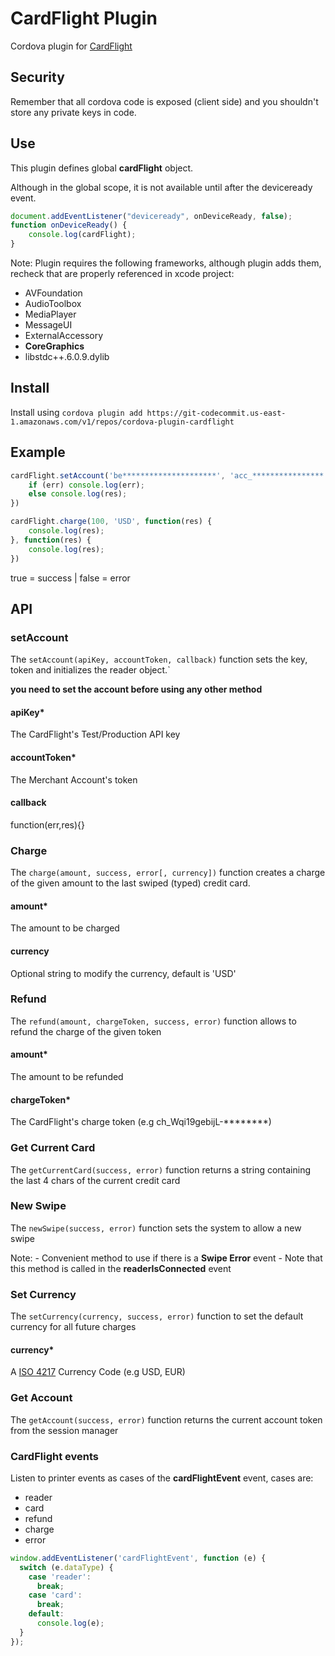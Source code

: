 # CardFlight Plugin

Cordova plugin for [CardFlight](http://www.cardflight.com)

## Security
Remember that all cordova code is exposed (client side) and you shouldn't store any private keys in code.

## Use
This plugin defines global **cardFlight** object.

Although in the global scope, it is not available until after the deviceready event.
```javascript
document.addEventListener("deviceready", onDeviceReady, false);
function onDeviceReady() {
    console.log(cardFlight);
}
```

Note: Plugin requires the following frameworks, although plugin adds them, recheck that are properly referenced in xcode project:

- AVFoundation
- AudioToolbox
- MediaPlayer
- MessageUI
- ExternalAccessory
- **CoreGraphics**
- libstdc++.6.0.9.dylib

## Install

Install using `cordova plugin add https://git-codecommit.us-east-1.amazonaws.com/v1/repos/cordova-plugin-cardflight`

## Example
```javascript
cardFlight.setAccount('be*********************', 'acc_****************', function(err, res) {
    if (err) console.log(err);
    else console.log(res);
})
```
```javascript
cardFlight.charge(100, 'USD', function(res) {
    console.log(res);
}, function(res) {
    console.log(res);
})
```
true = success | false = error

## API

### setAccount
The `setAccount(apiKey, accountToken, callback)` function sets the key, token and initializes the reader object.`

**you need to set the account before using any other method**

#### apiKey*
The CardFlight's Test/Production API key
#### accountToken*
The Merchant Account's token
#### callback
function(err,res){}

### Charge
The `charge(amount, success, error[, currency])` function creates a charge of the given amount to the last swiped (typed) credit card.

#### amount*
The amount to be charged

#### currency
Optional string to modify the currency, default is 'USD'

### Refund
The `refund(amount, chargeToken, success, error)` function allows to refund the charge of the given token

#### amount*
The amount to be refunded

#### chargeToken* 
The CardFlight's charge token (e.g ch_Wqi19gebijL-********)

### Get Current Card
The `getCurrentCard(success, error)` function returns a string containing the last 4 chars of the current credit card

### New Swipe
The `newSwipe(success, error)` function sets the system to allow a new swipe

Note: - Convenient method to use if there is a **Swipe Error** event
      - Note that this method is called in the **readerIsConnected** event

### Set Currency
The `setCurrency(currency, success, error)` function to set the default currency for all future charges

#### currency*
A [ISO 4217](http://www.iso.org/iso/home/standards/currency_codes.htm) Currency Code (e.g USD, EUR)

### Get Account
The `getAccount(success, error)` function returns the current account token from the session manager

### CardFlight events

Listen to printer events as cases of the **cardFlightEvent** event, cases are:
- reader
- card
- refund
- charge
- error

```javascript
window.addEventListener('cardFlightEvent', function (e) {
  switch (e.dataType) {
    case 'reader':
      break;
    case 'card':
      break;
    default:
      console.log(e);
  }
});
```